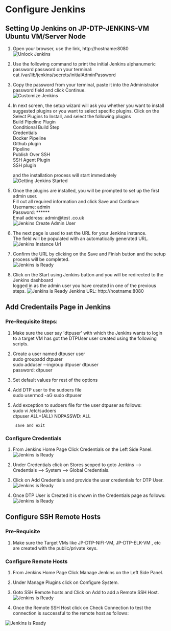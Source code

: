 # Configure Jenkins

## Setting Up Jenkins  on JP-DTP-JENKINS-VM Ubuntu VM/Server Node

1. Open your browser, use the link, http://hostname:8080 \
![Unlock Jenkins](/cicd/jenkins/images/unlock-jenkins.png)

2. Use the following command to print the initial Jenkins alphanumeric password password on your terminal: \
        cat /var/lib/jenkins/secrets/initialAdminPassword

3. Copy the password from your terminal, paste it into the Administrator password field and click Continue. \
![Customize Jenkins](/cicd/jenkins/images/customize-jenkins.png)

4. In next screen, the setup wizard will ask you whether you want to install suggested plugins or you want to select specific plugins. 
   Click on the Select Plugins to Install, and select the following plugins\
        Build Pipeline Plugin \
        Conditional Build Step \
        Credentials \
        Docker Pipeline \
        Github plugin \
        Pipeline \
        Publish Over SSH \
        SSH Agent Plugin \
        SSH plugin

   and the installation process will start immediately \
        ![Getting Jenkins Started](/cicd/jenkins/images/jenkins-getting-started.png)

5. Once the plugins are installed, you will be prompted to set up the first admin user. \
   Fill out all required information and click Save and Continue: \
        Username:      admin                                   \
        Password:      ******                               \
        Email address: admin@test       .co.uk                    \
![Jenkins Create Admin User](/cicd/jenkins/images/jenkins-create-admin-user.png)

6. The next page is used to set the URL for your Jenkins instance. \
   The field will be populated with an automatically generated URL.\
 ![Jenkins Instance Url](/cicd/jenkins/images/jenkins-instance-configuration.png) 

7. Confirm the URL by clicking on the Save and Finish button and the setup process will be completed.\
![Jenkins is Ready](/cicd/jenkins/images/jenkins-is-ready.png)  

8. Click on the Start using Jenkins button and you will be redirected to the Jenkins dashboard \
   logged in as the admin user you have created in one of the previous steps.
![Jenkins is Ready](/cicd/jenkins/images/jenkins-homepage.png) 
    Jenkins URL:  http://hostname:8080

## Add Credentails Page in Jenkins

### Pre-Requisite Steps:

1. Make sure the user say 'dtpuser' with which the Jenkins wants to login to a target VM has got the DTPUser user created using the following scripts.

2. Create a user named dtpuser user\
   sudo groupadd dtpuser \
   sudo adduser --ingroup dtpuser dtpuser \
   password: dtpuser
3. Set default values for rest of the options

4. Add DTP user to the sudoers file \
   sudo usermod -aG sudo dtpuser 

5. Add exception to sudoers file for the user dtpuser as follows:\
        sudo vi /etc/sudoers  \
        dtpuser ALL=(ALL) NOPASSWD: ALL
  
        save and exit

### Configure Credentials

1. From Jenkins Home Page Click Credentials on the Left Side Panel.
![Jenkins is Ready](/cicd/jenkins/images/credentials-page.png) 

2. Under Credentials click on Stores scoped to goto Jenkins --> Credentials --> System --> Global Credentials.

3. Click on Add Credentials and provide the user credentials for DTP User.\
![Jenkins is Ready](/cicd/jenkins/images/add-dtpuser-credentials.png)

4. Once DTP User is Created it is shown in the Credentials page as follows:\
![Jenkins is Ready](/cicd/jenkins/images/add-credentials.png)


## Configure SSH Remote Hosts

### Pre-Requisite

1. Make sure the Target VMs like JP-DTP-NIFI-VM, JP-DTP-ELK-VM , etc are created with the public/private keys.


### Configure Remote Hosts

1. From Jenkins Home Page Click Manage Jenkins on the Left Side Panel.

2. Under Manage Plugins click on Configure System.

3. Goto SSH Remote hosts and Click on Add to add a Remote SSH Host.
![Jenkins is Ready](/cicd/jenkins/images/configure_ssh_remote_hosts.png)

4. Once the Remote SSH Host click on Check Connection to test the connection is successful to the remote host as follows:

![Jenkins is Ready](/cicd/jenkins/images/ssh_remote_connection_test.png)
